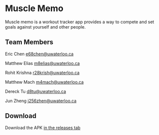 # Muscle Memo

Muscle memo is a workout tracker app provides a way to compete and set goals against yourself and other people.

## Team Members

Eric Chen e68chen@uwaterloo.ca

Matthew Elias m8elias@uwaterloo.ca

Rohit Krishna r28krish@uwaterloo.ca

Matthew Mach m4mach@uwaterloo.ca

Dereck Tu d8tu@uwaterloo.ca

Jun Zheng j256zhen@uwaterloo.ca

## Download

Download the APK [in the releases tab](https://github.com/RohitKrishnaGit/CS446-ECE452-Project/releases)
